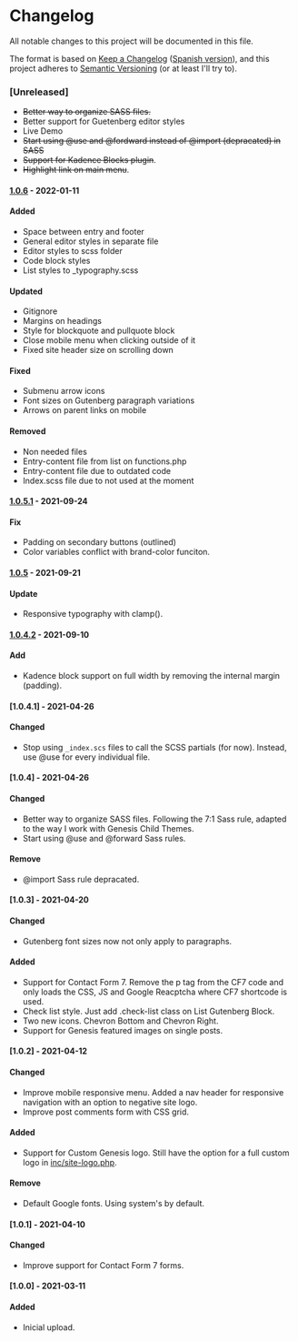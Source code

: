 # Changelog
All notable changes to this project will be documented in this file.

The format is based on [Keep a Changelog](https://keepachangelog.com/en/1.0.0/) ([Spanish version](https://keepachangelog.com/es-ES/1.0.0/)),
and this project adheres to [Semantic Versioning](https://semver.org/spec/v2.0.0.html) (or at least I'll try to).

### [Unreleased]
- ~~Better way to organize SASS files.~~
- Better support for Guetenberg editor styles
- Live Demo
- ~~Start using @use and @fordward instead of @import (depracated) in SASS~~
- ~~Support for Kadence Blocks plugin~~.
- ~~Highlight link on main menu~~.

#### [1.0.6](https://github.com/LuisColome/the-dock/releases/tag/v1.0.6) - 2022-01-11
#### Added
- Space between entry and footer
- General editor styles in separate file
- Editor styles to scss folder
- Code block styles
- List styles to _typography.scss
#### Updated
- Gitignore
- Margins on headings
- Style for blockquote and pullquote block
- Close mobile menu when clicking outside of it
- Fixed site header size on scrolling down
#### Fixed
- Submenu arrow icons
- Font sizes on Gutenberg paragraph variations
- Arrows on parent links on mobile 
#### Removed
- Non needed files
- Entry-content file from list on functions.php
- Entry-content file due to outdated code
- Index.scss file due to not used at the moment

#### [1.0.5.1](https://github.com/LuisColome/the-dock/releases/tag/v1.0.5.1) - 2021-09-24
#### Fix
- Padding on secondary buttons (outlined)
- Color variables conflict with brand-color funciton.

#### [1.0.5](https://github.com/LuisColome/the-dock/releases/tag/v1.0.5) - 2021-09-21
#### Update
- Responsive typography with clamp().

#### [1.0.4.2](https://github.com/LuisColome/the-dock/releases/tag/v1.0.4.2) - 2021-09-10
#### Add
- Kadence block support on full width by removing the internal margin (padding).

#### [1.0.4.1] - 2021-04-26
#### Changed
- Stop using `_index.scs` files to call the SCSS partials (for now). Instead, use @use for every individual file. 

#### [1.0.4] - 2021-04-26
#### Changed
- Better way to organize SASS files. Following the 7:1 Sass rule, adapted to the way I work with Genesis Child Themes. 
- Start using @use and @forward Sass rules.
#### Remove
- @import Sass rule depracated.

#### [1.0.3] - 2021-04-20
#### Changed
- Gutenberg font sizes now not only apply to paragraphs.
#### Added
- Support for Contact Form 7. Remove the p tag from the CF7 code and only loads the CSS, JS and Google Reacptcha where CF7 shortcode is used.
- Check list style. Just add .check-list class on List Gutenberg Block.
- Two new icons. Chevron Bottom and Chevron Right.
- Support for Genesis featured images on single posts. 

#### [1.0.2] - 2021-04-12
#### Changed
- Improve mobile responsive menu. Added a nav header for responsive navigation with an option to negative site logo.
- Improve post comments form with CSS grid.
#### Added
- Support for Custom Genesis logo. Still have the option for a full custom logo in [inc/site-logo.php](./inc/site-logo.php).
#### Remove
- Default Google fonts. Using system's by default.  

#### [1.0.1] - 2021-04-10
#### Changed
- Improve support for Contact Form 7 forms.

#### [1.0.0] - 2021-03-11
#### Added
- Inicial upload.